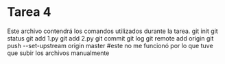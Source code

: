 # Tarea 4

Este archivo contendrá los comandos utilizados durante la tarea.
git init
git status
git add 1.py
git add 2.py
git commit
git log
git remote add origin <url del repositorio>
git push --set-upstream origin master   #este no me funcionó por lo que tuve que subir los archivos manualmente
